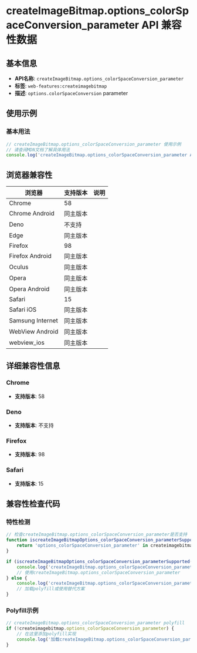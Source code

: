 # createImageBitmap.options_colorSpaceConversion_parameter API 兼容性数据

## 基本信息

- **API名称**: `createImageBitmap.options_colorSpaceConversion_parameter`
- **标签**: `web-features:createimagebitmap`
- **描述**: `options.colorSpaceConversion` parameter

## 使用示例

### 基本用法

```javascript
// createImageBitmap.options_colorSpaceConversion_parameter 使用示例
// 请查阅MDN文档了解具体用法
console.log('createImageBitmap.options_colorSpaceConversion_parameter API');
```

## 浏览器兼容性

| 浏览器 | 支持版本 | 说明 |
|--------|----------|------|
| Chrome | 58 |  |
| Chrome Android | 同主版本 |  |
| Deno | 不支持 |  |
| Edge | 同主版本 |  |
| Firefox | 98 |  |
| Firefox Android | 同主版本 |  |
| Oculus | 同主版本 |  |
| Opera | 同主版本 |  |
| Opera Android | 同主版本 |  |
| Safari | 15 |  |
| Safari iOS | 同主版本 |  |
| Samsung Internet | 同主版本 |  |
| WebView Android | 同主版本 |  |
| webview_ios | 同主版本 |  |

## 详细兼容性信息

### Chrome

- **支持版本**: 58

### Deno

- **支持版本**: 不支持

### Firefox

- **支持版本**: 98

### Safari

- **支持版本**: 15

## 兼容性检查代码

### 特性检测

```javascript
// 检查createImageBitmap.options_colorSpaceConversion_parameter是否支持
function iscreateImageBitmapOptions_colorSpaceConversion_parameterSupported() {
    return 'options_colorSpaceConversion_parameter' in createimagebitmap && typeof createimagebitmap.options_colorSpaceConversion_parameter === 'function';
}

if (iscreateImageBitmapOptions_colorSpaceConversion_parameterSupported()) {
    console.log('createImageBitmap.options_colorSpaceConversion_parameter 支持');
    // 使用createImageBitmap.options_colorSpaceConversion_parameter
} else {
    console.log('createImageBitmap.options_colorSpaceConversion_parameter 不支持，需要polyfill');
    // 加载polyfill或使用替代方案
}
```

### Polyfill示例

```javascript
// createImageBitmap.options_colorSpaceConversion_parameter polyfill
if (!createimagebitmap.options_colorSpaceConversion_parameter) {
    // 在这里添加polyfill实现
    console.log('加载createImageBitmap.options_colorSpaceConversion_parameter polyfill');
}
```

